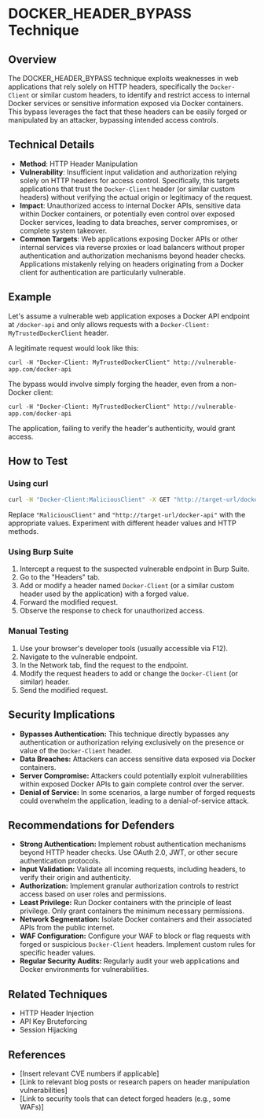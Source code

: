 # DOCKER_HEADER_BYPASS Technique

## Overview

The DOCKER_HEADER_BYPASS technique exploits weaknesses in web applications that rely solely on HTTP headers, specifically the `Docker-Client` or similar custom headers, to identify and restrict access to internal Docker services or sensitive information exposed via Docker containers.  This bypass leverages the fact that these headers can be easily forged or manipulated by an attacker, bypassing intended access controls.

## Technical Details

- **Method**: HTTP Header Manipulation
- **Vulnerability**: Insufficient input validation and authorization relying solely on HTTP headers for access control.  Specifically, this targets applications that trust the `Docker-Client` header (or similar custom headers) without verifying the actual origin or legitimacy of the request.
- **Impact**: Unauthorized access to internal Docker APIs, sensitive data within Docker containers, or potentially even control over exposed Docker services, leading to data breaches, server compromises, or complete system takeover.
- **Common Targets**: Web applications exposing Docker APIs or other internal services via reverse proxies or load balancers without proper authentication and authorization mechanisms beyond header checks.  Applications mistakenly relying on headers originating from a Docker client for authentication are particularly vulnerable.


## Example

Let's assume a vulnerable web application exposes a Docker API endpoint at `/docker-api` and only allows requests with a `Docker-Client: MyTrustedDockerClient` header.

A legitimate request would look like this:

```
curl -H "Docker-Client: MyTrustedDockerClient" http://vulnerable-app.com/docker-api
```

The bypass would involve simply forging the header, even from a non-Docker client:

```
curl -H "Docker-Client: MyTrustedDockerClient" http://vulnerable-app.com/docker-api
```

The application, failing to verify the header's authenticity, would grant access.

## How to Test

### Using curl

```bash
curl -H "Docker-Client:MaliciousClient" -X GET "http://target-url/docker-api"
```
Replace `"MaliciousClient"` and `"http://target-url/docker-api"` with the appropriate values.  Experiment with different header values and HTTP methods.

### Using Burp Suite

1. Intercept a request to the suspected vulnerable endpoint in Burp Suite.
2. Go to the "Headers" tab.
3. Add or modify a header named `Docker-Client` (or a similar custom header used by the application) with a forged value.
4. Forward the modified request.
5. Observe the response to check for unauthorized access.

### Manual Testing

1. Use your browser's developer tools (usually accessible via F12).
2. Navigate to the vulnerable endpoint.
3. In the Network tab, find the request to the endpoint.
4. Modify the request headers to add or change the `Docker-Client` (or similar) header.
5. Send the modified request.


## Security Implications

- **Bypasses Authentication:** This technique directly bypasses any authentication or authorization relying exclusively on the presence or value of the `Docker-Client` header.
- **Data Breaches:**  Attackers can access sensitive data exposed via Docker containers.
- **Server Compromise:** Attackers could potentially exploit vulnerabilities within exposed Docker APIs to gain complete control over the server.
- **Denial of Service:**  In some scenarios, a large number of forged requests could overwhelm the application, leading to a denial-of-service attack.


## Recommendations for Defenders

- **Strong Authentication:** Implement robust authentication mechanisms beyond HTTP header checks. Use OAuth 2.0, JWT, or other secure authentication protocols.
- **Input Validation:** Validate all incoming requests, including headers, to verify their origin and authenticity.
- **Authorization:** Implement granular authorization controls to restrict access based on user roles and permissions.
- **Least Privilege:**  Run Docker containers with the principle of least privilege. Only grant containers the minimum necessary permissions.
- **Network Segmentation:** Isolate Docker containers and their associated APIs from the public internet.
- **WAF Configuration:** Configure your WAF to block or flag requests with forged or suspicious `Docker-Client` headers.  Implement custom rules for specific header values.
- **Regular Security Audits:** Regularly audit your web applications and Docker environments for vulnerabilities.


## Related Techniques

- HTTP Header Injection
- API Key Bruteforcing
- Session Hijacking


## References

- [Insert relevant CVE numbers if applicable]
- [Link to relevant blog posts or research papers on header manipulation vulnerabilities]
- [Link to security tools that can detect forged headers (e.g., some WAFs)]
